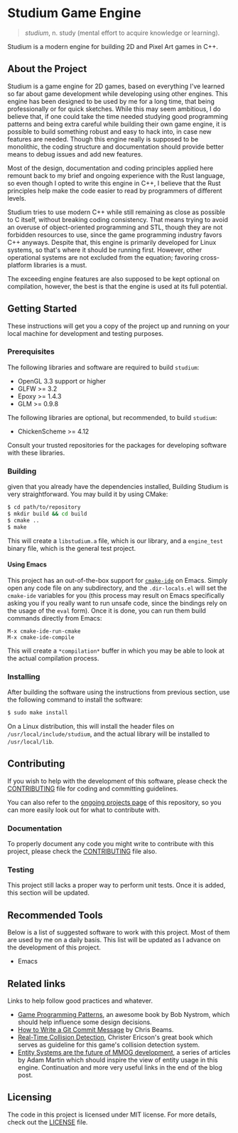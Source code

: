 # Studium Game Engine

> _studium_, n.
> study (mental effort to acquire knowledge or learning).

Studium is a modern engine for building 2D and Pixel Art games in C++.

## About the Project

Studium is a game engine for 2D games, based on everything I've learned so far about game development while developing using other engines.
This engine has been designed to be used by me for a long time, that being professionally or for quick sketches.
While this may seem ambitious, I do believe that, if one could take the time needed studying good programming patterns and being extra
careful while building their own game engine, it is possible to build something robust and easy to hack into, in case new features are needed.
Though this engine really is supposed to be monolithic, the coding structure and documentation should provide better means to debug
issues and add new features.

Most of the design, documentation and coding principles applied here remount back to my brief and ongoing experience with the Rust
language, so even though I opted to write this engine in C++, I believe that the Rust principles help make the code easier to read by programmers of
different levels.

Studium tries to use modern C++ while still remaining as close as possible to C itself, without breaking coding consistency. That
means trying to avoid an overuse of object-oriented programming and STL, though they are not forbidden resources to use, since the
game programming industry favors C++ anyways. Despite that, this engine is primarily developed for Linux systems, so that's where it
should be running first. However, other operational systems are not excluded from the equation; favoring cross-platform libraries is
a must.

The exceeding engine features are also supposed to be kept optional on compilation, however, the best is that the engine is used at its
full potential.

## Getting Started

These instructions will get you a copy of the project up and running on your local machine for development and testing purposes.

### Prerequisites

The following libraries and software are required to build `studium`:

- OpenGL 3.3 support or higher
- GLFW >= 3.2
- Epoxy >= 1.4.3
- GLM >= 0.9.8

The following libraries are optional, but recommended, to build `studium`:

- ChickenScheme >= 4.12

Consult your trusted repositories for the packages for developing software with these libraries.

### Building

given that you already have the dependencies installed, Building Studium is very straightforward. You may build it by using CMake:

```bash
$ cd path/to/repository
$ mkdir build && cd build
$ cmake ..
$ make
```

This will create a `libstudium.a` file, which is our library, and a `engine_test` binary file, which is the general test project.

#### Using Emacs

This project has an out-of-the-box support for [`cmake-ide`](https://github.com/atilaneves/cmake-ide) on Emacs. Simply open any
code file on any subdirectory, and the `.dir-locals.el` will set the `cmake-ide` variables for you (this process may result on
Emacs specifically asking you if you really want to run unsafe code, since the bindings rely on the usage of the `eval` form).
Once it is done, you can run them build commands directly from Emacs:

```
M-x cmake-ide-run-cmake
M-x cmake-ide-compile
```

This will create a `*compilation*` buffer in which you may be able to look at the actual compilation process.

### Installing

After building the software using the instructions from previous section, use the following command to install the software:

```bash
$ sudo make install
```

On a Linux distribution, this will install the header files on `/usr/local/include/studium`, and the actual library will be
installed to `/usr/local/lib`.

## Contributing

If you wish to help with the development of this software, please check the [CONTRIBUTING](CONTRIBUTING.md) file for coding and committing
guidelines.

You can also refer to the [ongoing projects page](https://github.com/luksamuk/studium/projects) of this repository, so you can more
easily look out for what to contribute with.

### Documentation

To properly document any code you might write to contribute with this project, please check the [CONTRIBUTING](CONTRIBUTING.md)
file also.

### Testing

This project still lacks a proper way to perform unit tests. Once it is added, this section will be updated.

## Recommended Tools 

Below is a list of suggested software to work with this project. Most of them are used by me on a daily basis.
This list will be updated as I advance on the development of this project.

- Emacs


## Related links

Links to help follow good practices and whatever.

- [Game Programming Patterns](http://gameprogrammingpatterns.com/), an awesome book by Bob Nystrom, which should help influence some design decisions.
- [How to Write a Git Commit Message](https://chris.beams.io/posts/git-commit/) by Chris Beams.
- [Real-Time Collision Detection](https://www.amazon.com/exec/obidos/tg/detail/-/1558607323), Christer Ericson's great book which serves as guideline for this game's collision detection system.
- [Entity Systems are the future of MMOG development](http://t-machine.org/index.php/2007/09/03/entity-systems-are-the-future-of-mmog-development-part-1/), a series of articles by Adam Martin which should inspire the view of entity usage in this engine. Continuation and more very useful links in the end of the blog post.

## Licensing

The code in this project is licensed under MIT license. For more details, check out the [LICENSE](LICENSE) file.
